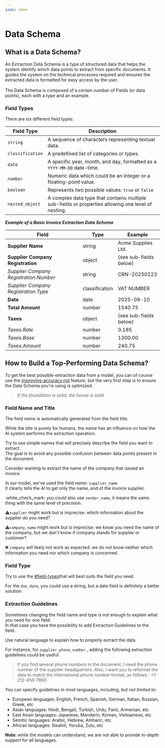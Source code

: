 ```yaml
---
icon: atom
---
```


# Data Schema

## What is a Data Schema?&#x20;

An Extraction Data Schema is a type of structured data that helps the system identify which data points to extract from specific documents. It guides the system on the technical processes required and ensures the extracted data is formatted for easy access by the user.\
\
The Data Schema is composed of a certain number of Fields (or data points), each with a type and an example.

### Field Types

There are six different field types:

| Field Type       | Description                                                                                        |
| ---------------- | -------------------------------------------------------------------------------------------------- |
| `string`         | A sequence of characters representing textual data.                                                |
| `classification` | A predefined list of categories or types.                                                          |
| `date`           | A specific year, month, and day, formatted as a `YYYY-MM-DD` date-time.                            |
| `number`         | Numeric data which could be an integer or a floating-point value.                                  |
| `boolean`        | Represents two possible values: `true` or `false`                                                  |
| `nested_object`  | A complex data type that contains multiple sub-fields or properties allowing one level of nesting. |



_**Example of a Basic Invoice Extraction Data Schema**_

| Field                                  | Type           | Example                |
| -------------------------------------- | -------------- | ---------------------- |
| **Supplier Name**                      | string         | Acme Supplies Ltd.     |
| **Supplier Company Registration**      | object         | (see sub-fields below) |
| _Supplier Company Registration.Number_ | string         | CRN-20250123           |
| _Supplier Company Registration.Type_   | classification | VAT NUMBER             |
| **Date**                               | date           | 2025-06-10             |
| **Total Amount**                       | number         | 1540.75                |
| **Taxes**                              | object         | (see sub-fields below) |
| _Taxes.Rate_                           | number         | 0.185                  |
| _Taxes.Base_                           | number         | 1300.00                |
| _Taxes.Amount_                         | number         | 240.75                 |



## How to Build a Top-Performing Data Schema?&#x20;

To get the best possible extraction data from a model, you can of course use the [improving-accuracy.md](improving-accuracy.md "mention") feature, but the very first step is to ensure the Data Schema you're using is optimized.&#x20;

> _If the foundation is solid, the house is solid_

### **Field Name and Title**

The field _name_ is automatically generated from the field _title_.

While the _title_ is purely for humans, the _name_ has an influence on how the AI system performs the extraction operation.

Try to use simple names that will precisely describe the field you want to extract.\
The goal is to avoid any possible confusion between data points present in the document.

Consider wanting to extract the name of the company that issued an invoice.

In our model, we've used the field _name_: `supplier_name`\
It clearly tells the AI to get only the name, and of the invoice supplier.

:white\_check\_mark: you could also use `vendor_name`, it means the same thing with the same level of precision.

:warning:`supplier` might work but is imprecise: which information about the supplier do you need?

:warning:`company_name` might work but is imprecise: we know you need the name of the company, but we don't know if company stands for supplier or customer?

:x:  `company` will likely not work as expected: we do not know neither which information you need nor which company is concerned.

### Field Type

Try to use the [#field-types](data-schema.md#field-types "mention")that will best suits the field you need.

For the `due_date`, you could use a string, but a date field is definitely a better solution.

### Extraction Guidelines

Sometimes changing the field name and type is not enough to explain what you need for one field.\
In that case you have the possibility to add Extraction Guidelines to the field.

Use natural language to explain how to properly extract the data.

For instance, for `supplier_phone_number` , adding the following extraction guidelines could be useful:&#x20;

> If you find several phone numbers in the document, I need the phone number of the supplier headquarters. Also, I want you to reformat the data to match the international phone number format, as follows : +1-212-456-7890

You can specify guidelines in most languages, including, _but not limited to_:

* European languages: English, French, Spanish, German, Italian, Russian, Greek, etc
* Asian languages: Hindi, Bengali, Turkish, Urdu, Farsi, Armenian, etc
* East Asian languages: Japanese, Mandarin, Korean, Vietnamese, etc
* Semitic languages: Arabic, Hebrew, Amharic, etc
* African languages: Swahili, Yoruba, Zulu, etc

**Note:** while the models can understand, we are not able to provide in-depth support for all languages.
